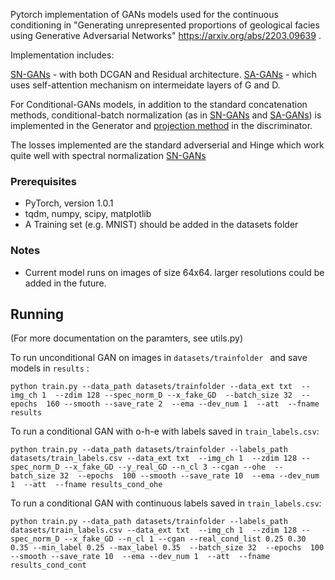 Pytorch implementation of GANs models used for the continuous conditioning in "Generating unrepresented proportions of geological facies using Generative Adversarial Networks" https://arxiv.org/abs/2203.09639 .

Implementation includes:

[SN-GANs](https://arxiv.org/abs/1802.05957) - with both DCGAN and Residual architecture.
[SA-GANs](https://arxiv.org/abs/1805.08318) - which uses self-attention mechanism on intermeidate layers of G and D.

For Conditional-GANs models, in addition to the standard concatenation methods, conditional-batch normalization (as in [SN-GANs](https://arxiv.org/abs/1802.05957) and [SA-GANs](https://arxiv.org/abs/1805.08318)) is implemented in the Generator and [projection method](https://arxiv.org/abs/1802.05637) in the discriminator.

The losses implemented are the standard adverserial and Hinge which work quite well with spectral normalization [SN-GANs](https://arxiv.org/abs/1802.05957)

### Prerequisites

* PyTorch, version 1.0.1
* tqdm, numpy, scipy, matplotlib
* A Training set (e.g. MNIST) should be added in the datasets folder

### Notes
* Current model runs on images of size 64x64. larger resolutions could be added in the future.

## Running
(For more documentation on the paramters, see utils.py)

To run unconditional GAN on images in ```datasets/trainfolder ```  and save models in ```results``` :
```
python train.py --data_path datasets/trainfolder --data_ext txt  --img_ch 1  --zdim 128 --spec_norm_D --x_fake_GD  --batch_size 32  --epochs  160 --smooth --save_rate 2  --ema --dev_num 1  --att  --fname results 
```
To run a conditional GAN with o-h-e with labels saved in ```train_labels.csv```:
```
python train.py --data_path datasets/trainfolder --labels_path datasets/train_labels.csv --data_ext txt  --img_ch 1  --zdim 128 --spec_norm_D --x_fake_GD --y_real_GD --n_cl 3 --cgan --ohe  --batch_size 32  --epochs  100 --smooth --save_rate 10  --ema --dev_num 1  --att  --fname results_cond_ohe
```
To run a conditional GAN with continuous labels saved in ```train_labels.csv```:
```
python train.py --data_path datasets/trainfolder --labels_path datasets/train_labels.csv --data_ext txt  --img_ch 1  --zdim 128 --spec_norm_D --x_fake_GD --n_cl 1 --cgan --real_cond_list 0.25 0.30 0.35 --min_label 0.25 --max_label 0.35  --batch_size 32  --epochs  100 --smooth --save_rate 10  --ema --dev_num 1  --att  --fname results_cond_cont
```





